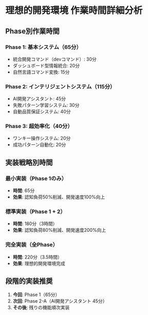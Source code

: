 # 理想的開発環境 作業時間詳細分析

## Phase別作業時間

### Phase 1: 基本システム（65分）
- 統合開発コマンド（devコマンド）: 30分
- ダッシュボード型情報統合: 20分
- 自然言語コマンド変換: 15分

### Phase 2: インテリジェントシステム（115分）
- AI開発アシスタント: 45分
- 失敗パターン学習システム: 30分
- 自動品質保証システム: 40分

### Phase 3: 超効率化（40分）
- ワンキー操作システム: 20分
- 成功パターン自動化: 20分

## 実装戦略別時間
### 最小実装（Phase 1のみ）
- **時間**: 65分
- **効果**: 認知負荷50%削減、開発速度100%向上

### 標準実装（Phase 1 + 2）
- **時間**: 180分（3時間）
- **効果**: 認知負荷80%削減、開発速度200%向上

### 完全実装（全Phase）
- **時間**: 220分（3.5時間）
- **効果**: 理想的開発環境完成

## 段階的実装推奨
1. **今回**: Phase 1（65分）
2. **次回**: Phase 2-A（AI開発アシスタント 45分）
3. **その後**: 残りの機能順次実装
